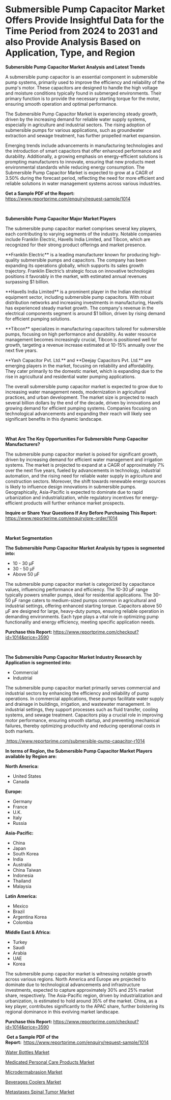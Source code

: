 <p><h1>Submersible Pump Capacitor Market Offers Provide Insightful Data for the Time Period from 2024 to 2031 and also Provide Analysis Based on Application, Type, and Region</h1></p><p><strong>Submersible Pump Capacitor Market Analysis and Latest Trends</strong></p>
<p><p>A submersible pump capacitor is an essential component in submersible pump systems, primarily used to improve the efficiency and reliability of the pump's motor. These capacitors are designed to handle the high voltage and moisture conditions typically found in submerged environments. Their primary function is to provide the necessary starting torque for the motor, ensuring smooth operation and optimal performance.</p><p>The Submersible Pump Capacitor Market is experiencing steady growth, driven by the increasing demand for reliable water supply systems, especially in agriculture and industrial sectors. The rising adoption of submersible pumps for various applications, such as groundwater extraction and sewage treatment, has further propelled market expansion. </p><p>Emerging trends include advancements in manufacturing technologies and the introduction of smart capacitors that offer enhanced performance and durability. Additionally, a growing emphasis on energy-efficient solutions is prompting manufacturers to innovate, ensuring that new products meet environmental standards while reducing energy consumption. The Submersible Pump Capacitor Market is expected to grow at a CAGR of 3.50% during the forecast period, reflecting the need for more efficient and reliable solutions in water management systems across various industries.</p></p>
<p><strong>Get a Sample PDF of the Report:&nbsp;</strong> <a href="https://www.reportprime.com/enquiry/request-sample/1014?utm_campaign=1091&utm_medium=2&utm_source=Github&utm_content=ia&utm_term=24122024&utm_id=submersible-pump-capacitor">https://www.reportprime.com/enquiry/request-sample/1014</a></p>
<p>&nbsp;</p>
<p><strong>Submersible Pump Capacitor Major Market Players</strong></p>
<p><p>The submersible pump capacitor market comprises several key players, each contributing to varying segments of the industry. Notable companies include Franklin Electric, Havells India Limited, and Tibcon, which are recognized for their strong product offerings and market presence.</p><p>**Franklin Electric** is a leading manufacturer known for producing high-quality submersible pumps and capacitors. The company has been expanding its operations globally, which supports its sales growth trajectory. Franklin Electric’s strategic focus on innovative technologies positions it favorably in the market, with estimated annual revenues surpassing $1 billion.</p><p>**Havells India Limited** is a prominent player in the Indian electrical equipment sector, including submersible pump capacitors. With robust distribution networks and increasing investments in manufacturing, Havells has experienced steady market growth. The company's revenue in the electrical components segment is around $1 billion, driven by rising demand for efficient pumping solutions.</p><p>**Tibcon** specializes in manufacturing capacitors tailored for submersible pumps, focusing on high performance and durability. As water resource management becomes increasingly crucial, Tibcon is positioned well for growth, targeting a revenue increase estimated at 10-15% annually over the next five years.</p><p>**Yash Capacitor Pvt. Ltd.** and **Deejay Capacitors Pvt. Ltd.** are emerging players in the market, focusing on reliability and affordability. They cater primarily to the domestic market, which is expanding due to the rise in agricultural and residential water pumping applications.</p><p>The overall submersible pump capacitor market is expected to grow due to increasing water management needs, modernization in agricultural practices, and urban development. The market size is projected to reach several billion dollars by the end of the decade, driven by innovations and growing demand for efficient pumping systems. Companies focusing on technological advancements and expanding their reach will likely see significant benefits in this dynamic landscape.</p></p>
<p>&nbsp;</p>
<p><strong>What Are The Key Opportunities For Submersible Pump Capacitor Manufacturers?</strong></p>
<p><p>The submersible pump capacitor market is poised for significant growth, driven by increasing demand for efficient water management and irrigation systems. The market is projected to expand at a CAGR of approximately 7% over the next five years, fueled by advancements in technology, industrial automation, and the rising need for reliable water supply in agriculture and construction sectors. Moreover, the shift towards renewable energy sources is likely to influence design innovations in submersible pumps. Geographically, Asia-Pacific is expected to dominate due to rapid urbanization and industrialization, while regulatory incentives for energy-efficient products will further enhance market prospects.</p></p>
<p><strong>Inquire or Share Your Questions If Any Before Purchasing This Report:</strong> <a href="https://www.reportprime.com/enquiry/pre-order/1014?utm_campaign=1091&utm_medium=2&utm_source=Github&utm_content=ia&utm_term=24122024&utm_id=submersible-pump-capacitor">https://www.reportprime.com/enquiry/pre-order/1014</a></p>
<p>&nbsp;</p>
<p><strong>Market Segmentation</strong></p>
<p><strong>The Submersible Pump Capacitor Market Analysis by types is segmented into:</strong></p>
<p><ul><li>10 - 30 μF</li><li>30 - 50 μF</li><li>Above 50 μF</li></ul></p>
<p><p>The submersible pump capacitor market is categorized by capacitance values, influencing performance and efficiency. The 10-30 μF range typically powers smaller pumps, ideal for residential applications. The 30-50 μF range caters to medium-sized pumps common in agricultural and industrial settings, offering enhanced starting torque. Capacitors above 50 μF are designed for large, heavy-duty pumps, ensuring reliable operation in demanding environments. Each type plays a vital role in optimizing pump functionality and energy efficiency, meeting specific application needs.</p></p>
<p><strong>Purchase this Report:&nbsp;</strong><a href="https://www.reportprime.com/checkout?id=1014&price=3590&utm_campaign=1091&utm_medium=2&utm_source=Github&utm_content=ia&utm_term=24122024&utm_id=submersible-pump-capacitor">https://www.reportprime.com/checkout?id=1014&price=3590</a></p>
<p>&nbsp;</p>
<p><strong>The Submersible Pump Capacitor Market Industry Research by Application is segmented into:</strong></p>
<p><ul><li>Commercial</li><li>Industrial</li></ul></p>
<p><p>The submersible pump capacitor market primarily serves commercial and industrial sectors by enhancing the efficiency and reliability of pump operations. In commercial applications, these pumps facilitate water supply and drainage in buildings, irrigation, and wastewater management. In industrial settings, they support processes such as fluid transfer, cooling systems, and sewage treatment. Capacitors play a crucial role in improving motor performance, ensuring smooth startup, and preventing mechanical failures, thereby optimizing productivity and reducing operational costs in both markets.</p></p>
<p><a href="https://www.reportprime.com/submersible-pump-capacitor-r1014?utm_campaign=1091&utm_medium=2&utm_source=Github&utm_content=ia&utm_term=24122024&utm_id=submersible-pump-capacitor">&nbsp;https://www.reportprime.com/submersible-pump-capacitor-r1014</a></p>
<p><strong>In terms of Region, the Submersible Pump Capacitor Market Players available by Region are:</strong></p>
<p>
    <p> <strong> North America: </strong>
        <ul>
            <li>United States</li>
            <li>Canada</li>
        </ul>
        </p> 
    <p> <strong> Europe: </strong>
        <ul>
            <li>Germany</li>
            <li>France</li>
            <li>U.K.</li>
            <li>Italy</li>
            <li>Russia</li>
        </ul>
        </p> 
    <p> <strong> Asia-Pacific: </strong>
        <ul>
            <li>China</li>
            <li>Japan</li>
            <li>South Korea</li>
            <li>India</li>
            <li>Australia</li>
            <li>China Taiwan</li>
            <li>Indonesia</li>
            <li>Thailand</li>
            <li>Malaysia</li>
        </ul>
        </p> 
    <p> <strong> Latin America: </strong>
        <ul>
            <li>Mexico</li>
            <li>Brazil</li>
            <li>Argentina Korea</li>
            <li>Colombia</li>
        </ul>
        </p> 
    <p> <strong> Middle East & Africa: </strong>
        <ul>
            <li>Turkey</li>
            <li>Saudi</li>
            <li>Arabia</li>
            <li>UAE</li>
            <li>Korea</li>
        </ul>
    </p>
    </p>
<p><p>The submersible pump capacitor market is witnessing notable growth across various regions. North America and Europe are projected to dominate due to technological advancements and infrastructure investments, expected to capture approximately 30% and 25% market share, respectively. The Asia-Pacific region, driven by industrialization and urbanization, is estimated to hold around 35% of the market. China, as a key player, contributes significantly to the APAC share, further bolstering its regional dominance in this evolving market landscape.</p></p>
<p><strong>Purchase this Report: </strong><a href="https://www.reportprime.com/checkout?id=1014&price=3590&utm_campaign=1091&utm_medium=2&utm_source=Github&utm_content=ia&utm_term=24122024&utm_id=submersible-pump-capacitor">https://www.reportprime.com/checkout?id=1014&price=3590</a></p>
<p>&nbsp;<strong>Get a Sample PDF of the Report:&nbsp;&nbsp;</strong><a href="https://www.reportprime.com/enquiry/request-sample/1014?utm_campaign=1091&utm_medium=2&utm_source=Github&utm_content=ia&utm_term=24122024&utm_id=submersible-pump-capacitor">https://www.reportprime.com/enquiry/request-sample/1014</a></p>
<p><strong></strong></p>
<p><p><a href="https://github.com/suleimannichelle7/Market-Research-Report-List-1/blob/main/water-bottles-market.md?utm_campaign=1091&utm_medium=2&utm_source=Github&utm_content=ia&utm_term=24122024&utm_id=submersible-pump-capacitor">Water Bottles Market</a></p><p><a href="https://www.linkedin.com/pulse/a-mkt-nova-vc8zf?utm_campaign=1091&utm_medium=2&utm_source=Github&utm_content=ia&utm_term=24122024&utm_id=submersible-pump-capacitor">Medicated Personal Care Products Market</a></p><p><a href="https://www.linkedin.com/pulse/microdermabrasion-market-evolution-future-outlook-nk5rf?utm_campaign=1091&utm_medium=2&utm_source=Github&utm_content=ia&utm_term=24122024&utm_id=submersible-pump-capacitor">Microdermabrasion Market</a></p><p><a href="https://github.com/krinerstormy331/Market-Research-Report-List-1/blob/main/beverages-coolers-market.md?utm_campaign=1091&utm_medium=2&utm_source=Github&utm_content=ia&utm_term=24122024&utm_id=submersible-pump-capacitor">Beverages Coolers Market</a></p><p><a href="https://www.linkedin.com/pulse/market-demand-revenue-metastases-spinal-tumor-industry-from-tz0rf?utm_campaign=1091&utm_medium=2&utm_source=Github&utm_content=ia&utm_term=24122024&utm_id=submersible-pump-capacitor">Metastases Spinal Tumor Market</a></p></p>